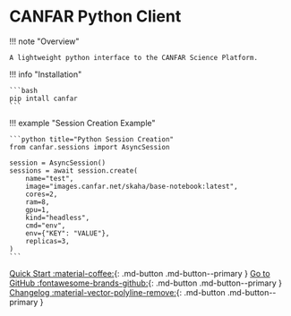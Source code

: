 # CANFAR Python Client

!!! note "Overview"

    A lightweight python interface to the CANFAR Science Platform.

!!! info "Installation"

    ```bash
    pip intall canfar
    ```

!!! example "Session Creation Example"

    ```python title="Python Session Creation"
    from canfar.sessions import AsyncSession

    session = AsyncSession()
    sessions = await session.create(
        name="test",
        image="images.canfar.net/skaha/base-notebook:latest",
        cores=2,
        ram=8,
        gpu=1,
        kind="headless",
        cmd="env",
        env={"KEY": "VALUE"},
        replicas=3,
    )
    ```

[Quick Start :material-coffee:](quick-start.md){: .md-button .md-button--primary }
[Go to GitHub :fontawesome-brands-github:](https://github.com/opencadc/canfar){: .md-button .md-button--primary }
[Changelog :material-vector-polyline-remove:](../changelog.md){: .md-button .md-button--primary }